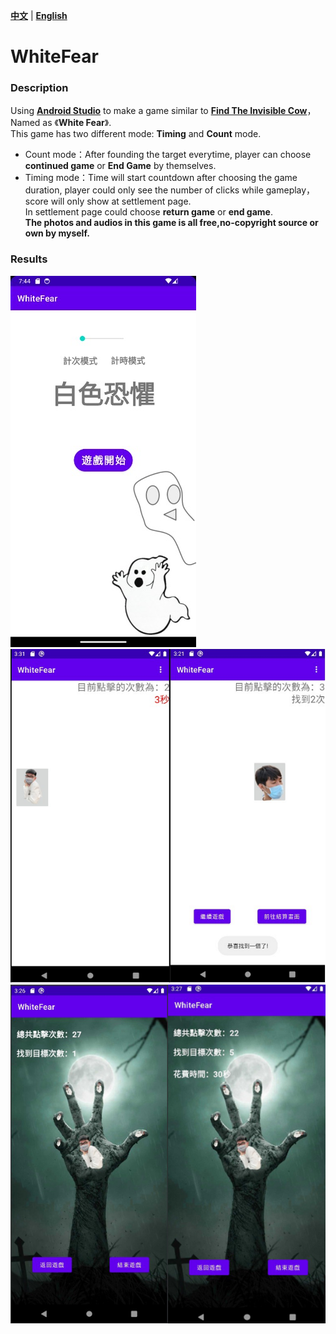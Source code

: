 [**中文**](./README.md) | [**English**](./README_en.md)
# WhiteFear
### Description
Using [**Android Studio**](https://developer.android.com/studio) to make a game similar to [**Find The Invisible Cow**](https://findtheinvisiblecow.com/)，Named as 《**White Fear**》.  
This game has two different mode: **Timing** and **Count** mode.  
* Count mode：After founding the target everytime, player can choose **continued game** or **End Game** by themselves.  
* Timing mode：Time will start countdown after choosing the game duration, player could only see the number of clicks while gameplay，score will only show at settlement page.  
In settlement page could choose **return game** or **end game**.  
**The photos and audios in this game is all free,no-copyright source or own by myself.**  
### Results
![](/Start.png)
![](/Gameplay.png)
![](/FinalPage.png)
